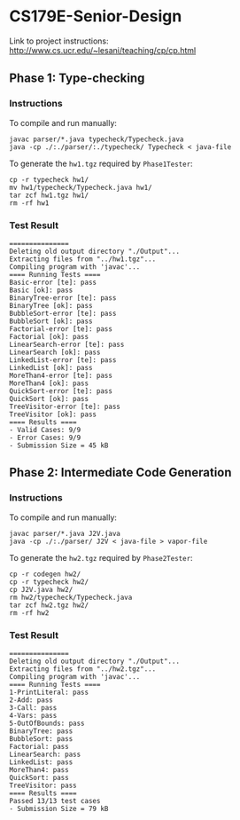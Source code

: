 # CS179E-Senior-Design

Link to project instructions: http://www.cs.ucr.edu/~lesani/teaching/cp/cp.html

## Phase 1: Type-checking

### Instructions

To compile and run manually:

```
javac parser/*.java typecheck/Typecheck.java
java -cp ./:./parser/:./typecheck/ Typecheck < java-file
```

To generate the `hw1.tgz` required by `Phase1Tester`:

```
cp -r typecheck hw1/
mv hw1/typecheck/Typecheck.java hw1/
tar zcf hw1.tgz hw1/
rm -rf hw1
```

### Test Result

```
===============
Deleting old output directory "./Output"...
Extracting files from "../hw1.tgz"...
Compiling program with 'javac'...
==== Running Tests ====
Basic-error [te]: pass
Basic [ok]: pass
BinaryTree-error [te]: pass
BinaryTree [ok]: pass
BubbleSort-error [te]: pass
BubbleSort [ok]: pass
Factorial-error [te]: pass
Factorial [ok]: pass
LinearSearch-error [te]: pass
LinearSearch [ok]: pass
LinkedList-error [te]: pass
LinkedList [ok]: pass
MoreThan4-error [te]: pass
MoreThan4 [ok]: pass
QuickSort-error [te]: pass
QuickSort [ok]: pass
TreeVisitor-error [te]: pass
TreeVisitor [ok]: pass
==== Results ====
- Valid Cases: 9/9
- Error Cases: 9/9
- Submission Size = 45 kB
```

## Phase 2: Intermediate Code Generation

### Instructions

To compile and run manually:

```
javac parser/*.java J2V.java 
java -cp ./:./parser/ J2V < java-file > vapor-file
```

To generate the `hw2.tgz` required by `Phase2Tester`:

```
cp -r codegen hw2/
cp -r typecheck hw2/
cp J2V.java hw2/
rm hw2/typecheck/Typecheck.java
tar zcf hw2.tgz hw2/
rm -rf hw2
```

### Test Result

```
===============
Deleting old output directory "./Output"...
Extracting files from "../hw2.tgz"...
Compiling program with 'javac'...
==== Running Tests ====
1-PrintLiteral: pass
2-Add: pass
3-Call: pass
4-Vars: pass
5-OutOfBounds: pass
BinaryTree: pass
BubbleSort: pass
Factorial: pass
LinearSearch: pass
LinkedList: pass
MoreThan4: pass
QuickSort: pass
TreeVisitor: pass
==== Results ====
Passed 13/13 test cases
- Submission Size = 79 kB
```
